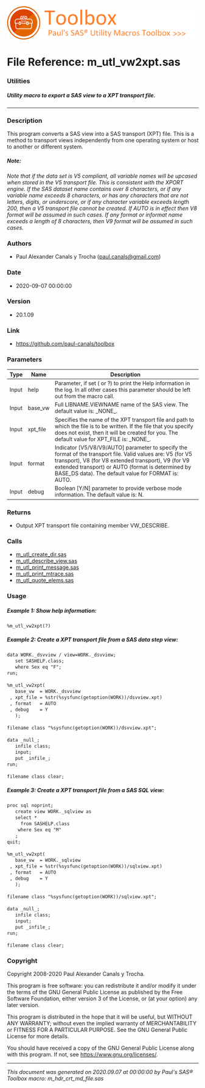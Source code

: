![../../misc/images/doc_banner.png](../../misc/images/doc_banner.png)
# 
# File Reference: m_utl_vw2xpt.sas

### Utilities

##### Utility macro to export a SAS view to a XPT transport file.

***

### Description
This program converts a SAS view into a SAS transport (XPT) file. This is a method to transport views independently from one operating system or host to another or different system.

##### *Note:*
*Note that if the data set is V5 compliant, all variable names will be upcased when stored in the V5 transport file. This is consistent with the XPORT engine. If the SAS dataset name contains over 8 characters, or if any variable name exceeds 8 characters, or has any characters that are not letters, digits, or underscore, or if any character variable exceeds length 200, then a V5 transport file cannot be created. If AUTO is in effect then V8 format will be assumed in such cases. If any format or informat name exceeds a length of 8 characters, then V9 format will be assumed in such cases.*

### Authors
* Paul Alexander Canals y Trocha (paul.canals@gmail.com)

### Date
* 2020-09-07 00:00:00

### Version
* 20.1.09

### Link
* https://github.com/paul-canals/toolbox

### Parameters
| Type | Name | Description |
| ---- | ---- | ----------- |
| Input | help | Parameter, if set ( or ?) to print the Help information in the log. In all other cases this parameter should be left out from the macro call. |
| Input | base_vw | Full LIBNAME.VIEWNAME name of the SAS view. The default value is: \_NONE\_. |
| Input | xpt_file | Specifies the name of the XPT transport file and path to which the file is to be written. If the file that you specify does not exist, then it will be created for you. The default value for XPT_FILE is: \_NONE\_. |
| Input | format | Indicator [V5/V8/V9/AUTO] parameter to specify the format of the transport file. Valid values are: V5 (for V5 transport), V8 (for V8 extended transport), V9 (for V9 extended transport) or AUTO (format is determined by BASE_DS data). The default value for FORMAT is: AUTO. |
| Input | debug | Boolean [Y/N] parameter to provide verbose mode information. The default value is: N. |

### Returns
* Output XPT transport file containing member VW_DESCRIBE.

### Calls
* [m_utl_create_dir.sas](m_utl_create_dir.md)
* [m_utl_describe_view.sas](m_utl_describe_view.md)
* [m_utl_print_message.sas](m_utl_print_message.md)
* [m_utl_print_mtrace.sas](m_utl_print_mtrace.md)
* [m_utl_quote_elems.sas](m_utl_quote_elems.md)

### Usage

##### Example 1: Show help information:
```sas
%m_utl_vw2xpt(?)
```

##### Example 2: Create a XPT transport file from a SAS data step view:
```sas
data WORK._dsvview / view=WORK._dsvview;
   set SASHELP.class;
   where Sex eq "F";
run;

%m_utl_vw2xpt(
   base_vw  = WORK._dsvview
 , xpt_file = %str(%sysfunc(getoption(WORK))/dsvview.xpt)
 , format   = AUTO
 , debug    = Y
   );

filename class "%sysfunc(getoption(WORK))/dsvview.xpt";

data _null_;
   infile class;
   input;
   put _infile_;
run;

filename class clear;
```

##### Example 3: Create a XPT transport file from a SAS SQL view:
```sas
proc sql noprint;
   create view WORK._sqlview as
   select *
     from SASHELP.class
    where Sex eq "M"
   ;
quit;

%m_utl_vw2xpt(
   base_vw  = WORK._sqlview
 , xpt_file = %str(%sysfunc(getoption(WORK))/sqlview.xpt)
 , format   = AUTO
 , debug    = Y
   );

filename class "%sysfunc(getoption(WORK))/sqlview.xpt";

data _null_;
   infile class;
   input;
   put _infile_;
run;

filename class clear;
```

### Copyright
Copyright 2008-2020 Paul Alexander Canals y Trocha. 
 
This program is free software: you can redistribute it and/or modify 
it under the terms of the GNU General Public License as published by 
the Free Software Foundation, either version 3 of the License, or 
(at your option) any later version. 
 
This program is distributed in the hope that it will be useful, 
but WITHOUT ANY WARRANTY; without even the implied warranty of 
MERCHANTABILITY or FITNESS FOR A PARTICULAR PURPOSE. See the 
GNU General Public License for more details. 
 
You should have received a copy of the GNU General Public License 
along with this program. If not, see <https://www.gnu.org/licenses/>. 


***
*This document was generated on 2020.09.07 at 00:00:00 by Paul's SAS&reg; Toolbox macro: m_hdr_crt_md_file.sas*
